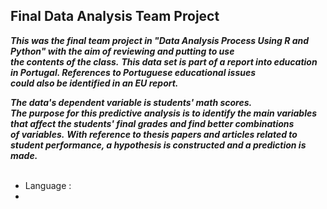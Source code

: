 ## Final Data Analysis Team Project  

***This was the final team project in "Data Analysis Process Using R and Python" 
with the aim of reviewing and putting to use </br> the contents of the class.*** ***This data set is part of a report into education in Portugal.
References to Portuguese educational issues </br>could also be identified in an EU report.***<br />

***The data's dependent variable is students' math scores.***<br />
***The purpose for this predictive analysis is to identify the main variables that affect the students' final grades and find better combinations </br > of variables.*** ***With reference to thesis papers and articles related to student performance, a hypothesis is constructed and a prediction is made.***<br />
<br/>

<!-- <R과 파이썬을 활용한 데이터 분석 과정>에서 수업 내용의 복습과 활용을 목표로하여, 프로젝트를 수행했습니다. <br />
해당 데이터 셋은 포르투갈의 교육문제를 배경으로 수행된 연구의 데이터 일부입니다. <br />
EU 보고서에서도 포르투갈 교육 이슈에 관한 언급을 확인 할 수 있었습니다. <br />

주어진 데이터는 수학점수를 종속변수로 갖는 학생들의 자료입니다. <br />
학생들의 마지막 성적에 영향을 미치는 주요 변수를 확인하고 적합한 변수조합을 찾는 데에 분석 목적을 두었습니다. <br />
또한 학생 성적 수행과 관련한 논문, 기사 등의 내용을 참고하여 가설을 세운 뒤 검증해보는 방식으로 수행했습니다. -->

<!-- 
idea )
-randomforest 모델 설명 + 사진 추가 
-왜 randomforest 로 훈련했는가, + 모르면 randomforest 혹은 skitlean randomforest 모델의 장점이 무엇인가 
-코드를 구현하기 위한 사전 설치 리스트 

------------------------------------------------------
What your application does,
Why you used the technologies you used,
Some of the challenges you faced and features you hope to implement in the future.

4. How to Install and Run the Project

-->
- Language : 
- 
